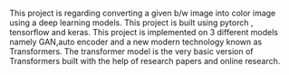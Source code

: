 This project is regarding converting a given b/w image into color image using a deep learning models. This project is built using pytorch , tensorflow and keras. This project is implemented on 3 different models namely GAN,auto encoder and a new modern technology known as Transformers. The transformer model is the very basic version of Transformers built with the help of research papers and online research.